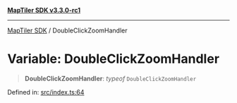 [**MapTiler SDK v3.3.0-rc1**](../README.md)

***

[MapTiler SDK](../README.md) / DoubleClickZoomHandler

# Variable: DoubleClickZoomHandler

> **DoubleClickZoomHandler**: *typeof* `DoubleClickZoomHandler`

Defined in: [src/index.ts:64](https://github.com/maptiler/maptiler-sdk-js/blob/d9cb958ebf063ecde2f6f583eb172e5a83460e6a/src/index.ts#L64)
